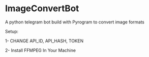 # ImageConvertBot
A python telegram bot build with Pyrogram to convert image formats

Setup:

1- CHANGE API_ID, API_HASH, TOKEN

2- Install FFMPEG In Your Machine
